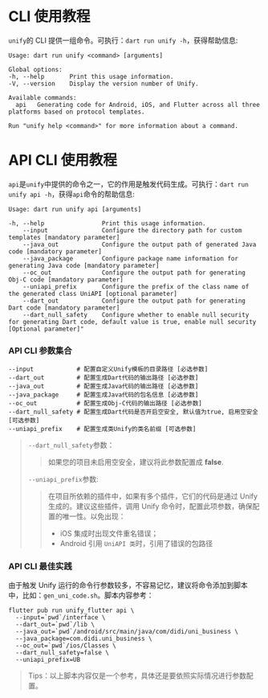 # CLI 使用教程
`unify`的 CLI 提供一组命令。可执行：`dart run unify -h`，获得帮助信息: 

```
Usage: dart run unify <command> [arguments]

Global options:
-h, --help       Print this usage information.
-V, --version    Display the version number of Unify.

Available commands:
  api   Generating code for Android, iOS, and Flutter across all three platforms based on protocol templates.

Run "unify help <command>" for more information about a command.
```

# API CLI 使用教程
`api`是`unify`中提供的命令之一，它的作用是触发代码生成。可执行：`dart run unify api -h`，获得`api`命令的帮助信息: 

```
Usage: dart run unify api [arguments]

-h, --help                Print this usage information.
    --input               Configure the directory path for custom templates [mandatory parameter]
    --java_out            Configure the output path of generated Java code [mandatory parameter]
    --java_package        Configure package name information for generating Java code [mandatory parameter]
    --oc_out              Configure the output path for generating Obj-C code [mandatory parameter]
    --uniapi_prefix       Configure the prefix of the class name of the generated class UniAPI [optional parameter]
    --dart_out            Configure the output path for generating Dart code [mandatory parameter]
    --dart_null_safety    Configure whether to enable null security for generating Dart code, default value is true, enable null security [Optional parameter]"
```

### API CLI 参数集合
```shell
--input            # 配置自定义Unify模板的目录路径 [必选参数]
--dart_out         # 配置生成Dart代码的输出路径 [必选参数]
--java_out         # 配置生成Java代码的输出路径 [必选参数]
--java_package     # 配置生成Java代码的包名信息 [必选参数]
--oc_out           # 配置生成Obj-C代码的输出路径 [必选参数]
--dart_null_safety # 配置生成Dart代码是否开启空安全, 默认值为true, 启用空安全 [可选参数]
--uniapi_prefix    # 配置生成类Unify的类名前缀 [可选参数]
```

> `--dart_null_safety`参数：
>> 如果您的项目未启用空安全，建议将此参数配置成 <strong>false</strong>.
> 
> `--uniapi_prefix`参数:
>> 在项目所依赖的插件中，如果有多个插件，它们的代码是通过 Unify 生成的。建议这些插件，调用 Unify 命令时，配置此项参数，确保配置的唯一性。以免出现：
>> * iOS 集成时出现文件重名错误；
>> * Android 引用 `UniAPI 类`时，引用了错误的包路径
>

### API CLI 最佳实践
由于触发 Unify 运行的命令行参数较多，不容易记忆，建议将命令添加到脚本中，比如：`gen_uni_code.sh`。脚本内容参考：

```shell
flutter pub run unify_flutter api \
  --input=`pwd`/interface \
  --dart_out=`pwd`/lib \
  --java_out=`pwd`/android/src/main/java/com/didi/uni_business \
  --java_package=com.didi.uni_business \
  --oc_out=`pwd`/ios/Classes \
  --dart_null_safety=false \
  --uniapi_prefix=UB
```

> Tips：以上脚本内容仅是一个参考，具体还是要依照实际情况进行参数配置。